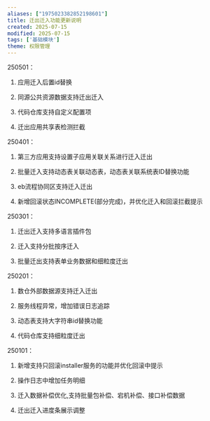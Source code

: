```yaml
---
aliases: ["1975023382852198601"]
title: 迁出迁入功能更新说明
created: 2025-07-15
modified: 2025-07-15
tags: ['基础模块']
theme: 权限管理
---
```


250501：

1. 应用迁入后置id替换

2. 同源公共资源数据支持迁出迁入

3. 代码仓库支持自定义配置项

4. 迁出应用共享表检测拦截

250401：

1. 第三方应用支持设置子应用关联关系进行迁入迁出

2. 批量迁入支持动态表关联动态表，动态表关联系统表ID替换功能

3. eb流程协同区支持迁入迁出

4. 新增回滚状态INCOMPLETE(部分完成)，并优化迁入和回滚拦截提示

250301：

1. 迁出迁入支持多语言插件包

2. 迁入支持分批按序迁入

3. 批量迁出支持表单业务数据和细粒度迁出

250201：

1. 数仓外部数据源支持迁入迁出

2. 服务线程异常，增加错误日志追踪

3. 动态表支持大字符串id替换功能

4. 代码仓库支持细粒度迁出

250101：

1. 新增支持只回滚installer服务的功能并优化回滚中提示

2. 操作日志中增加任务明细

3. 迁入数据补偿优化,支持批量包补偿、宕机补偿、接口补偿数据

4. 迁出迁入进度条展示调整
